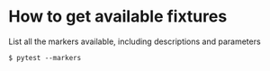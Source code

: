 # How to get available fixtures

List all the markers available, including descriptions and parameters

```unix
$ pytest --markers
```